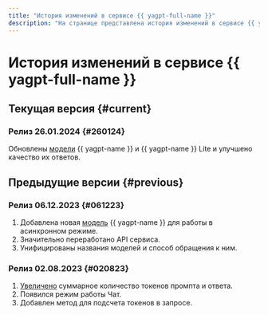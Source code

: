 ```yaml
---
title: "История изменений в сервисе {{ yagpt-full-name }}"
description: "На странице представлена история изменений в сервисе {{ yagpt-full-name }}."
---
```


# История изменений в сервисе {{ yagpt-full-name }}

## Текущая версия {#current}

### Релиз 26.01.2024 {#260124}

Обновлены [модели](concepts/models.md) {{ yagpt-name }} и {{ yagpt-name }} Lite и улучшено качество их ответов.

## Предыдущие версии {#previous}

### Релиз 06.12.2023 {#061223}

1. Добавлена новая [модель](concepts/models.md) {{ yagpt-name }} для работы в асинхронном режиме.
1. Значительно переработано API сервиса.
1. Унифицированы названия моделей и способ обращения к ним.

### Релиз 02.08.2023 {#020823}

1. [Увеличено](concepts/limits.md) суммарное количество токенов промпта и ответа.
1. Появился режим работы Чат.
1. Добавлен метод для подсчета токенов в запросе.
